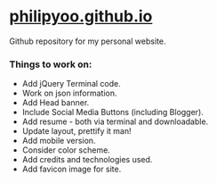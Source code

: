 # [philipyoo.github.io](http://philipyoo.github.io)

Github repository for my personal website.


### Things to work on:

+ Add jQuery Terminal code.
+ Work on json information.
+ Add Head banner.
+ Include Social Media Buttons (including Blogger).
+ Add resume - both via terminal and downloadable.
+ Update layout, prettify it man!
+ Add mobile version.
+ Consider color scheme.
+ Add credits and technologies used.
+ Add favicon image for site.
